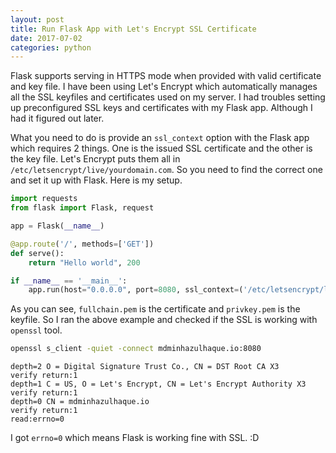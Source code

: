 ```yaml
---
layout: post
title: Run Flask App with Let's Encrypt SSL Certificate
date: 2017-07-02
categories: python
---
```


Flask supports serving in HTTPS mode when provided with valid certificate and key file. I have been using Let's Encrypt which automatically manages all the SSL keyfiles and certificates used on my server. I had troubles setting up preconfigured SSL keys and certificates with my Flask app. Although I had it figured out later.

What you need to do is provide an `ssl_context` option with the Flask app which requires 2 things. One is the issued SSL certificate and the other is the key file. Let's Encrypt puts them all in `/etc/letsencrypt/live/yourdomain.com`. So you need to find the correct one and set it up with Flask. Here is my setup.

```python
import requests
from flask import Flask, request

app = Flask(__name__)

@app.route('/', methods=['GET'])
def serve():
    return "Hello world", 200

if __name__ == '__main__':
    app.run(host="0.0.0.0", port=8080, ssl_context=('/etc/letsencrypt/live/mdminhazulhaque.io/fullchain.pem', '/etc/letsencrypt/live/mdminhazulhaque.io/privkey.pem'))
```

As you can see, `fullchain.pem` is the certificate and `privkey.pem` is the keyfile. So I ran the above example and checked if the SSL is working with `openssl` tool.

```bash
openssl s_client -quiet -connect mdminhazulhaque.io:8080
```

```
depth=2 O = Digital Signature Trust Co., CN = DST Root CA X3
verify return:1
depth=1 C = US, O = Let's Encrypt, CN = Let's Encrypt Authority X3
verify return:1
depth=0 CN = mdminhazulhaque.io
verify return:1
read:errno=0
```

I got `errno=0` which means Flask is working fine with SSL. :D
